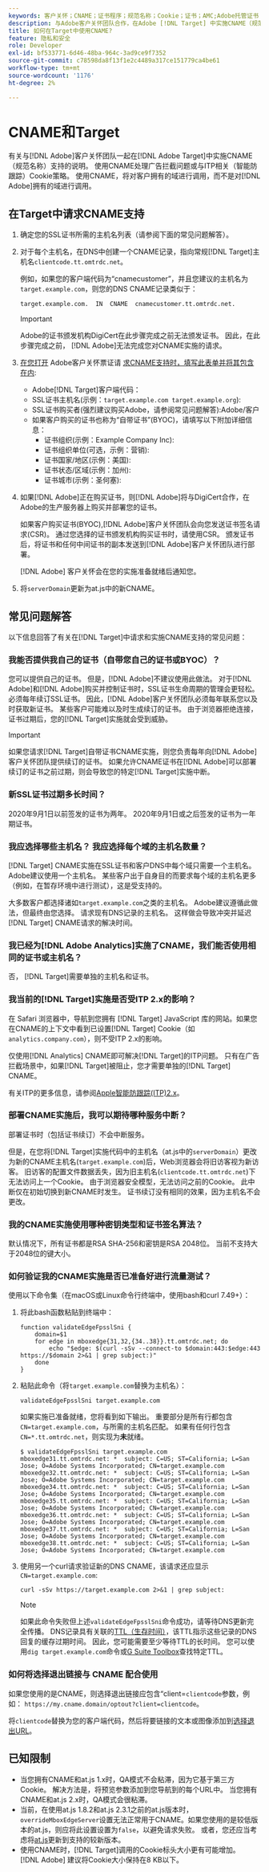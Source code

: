 ```yaml
---
keywords: 客户关怀；CNAME；证书程序；规范名称；Cookie；证书；AMC;Adobe托管证书；Digicert；域控制验证；DCV
description: 与Adobe客户关怀团队合作，在Adobe [!DNL Target] 中实施CNAME（规范名称）支持，以处理广告阻止问题或与ITP相关的Cookie策略。
title: 如何在Target中使用CNAME?
feature: 隐私和安全
role: Developer
exl-id: bf533771-6d46-48ba-964c-3ad9ce9f7352
source-git-commit: c78598da8f13f1e2c4489a317ce151779ca4be61
workflow-type: tm+mt
source-wordcount: '1176'
ht-degree: 2%

---
```


# CNAME和Target

有关与[!DNL Adobe]客户关怀团队一起在[!DNL Adobe Target]中实施CNAME（规范名称）支持的说明。 使用CNAME处理广告拦截问题或与ITP相关（智能防跟踪）Cookie策略。 使用CNAME，将对客户拥有的域进行调用，而不是对[!DNL Adobe]拥有的域进行调用。

## 在Target中请求CNAME支持

1. 确定您的SSL证书所需的主机名列表（请参阅下面的常见问题解答）。

1. 对于每个主机名，在DNS中创建一个CNAME记录，指向常规[!DNL Target]主机名`clientcode.tt.omtrdc.net`。

   例如，如果您的客户端代码为“cnamecustomer”，并且您建议的主机名为`target.example.com`，则您的DNS CNAME记录类似于：

   ```
   target.example.com.  IN  CNAME  cnamecustomer.tt.omtrdc.net.
   ```

   >[!IMPORTANT]
   >
   >Adobe的证书颁发机构DigiCert在此步骤完成之前无法颁发证书。 因此，在此步骤完成之前， [!DNL Adobe]无法完成您对CNAME实施的请求。

1. [在您打开](/help/assets/FPC_Request_Form.xlsx) Adobe客户关怀票证请 [求CNAME支持时，填写此表单并将其包含在内](/help/cmp-resources-and-contact-information.md#reference_ACA3391A00EF467B87930A450050077C):

   * Adobe[!DNL Target]客户端代码：
   * SSL证书主机名(示例：`target.example.com target.example.org`):
   * SSL证书购买者(强烈建议购买Adobe，请参阅常见问题解答):Adobe/客户
   * 如果客户购买的证书也称为“自带证书”(BYOC)，请填写以下附加详细信息：
      * 证书组织(示例：Example Company Inc):
      * 证书组织单位(可选，示例：营销):
      * 证书国家/地区(示例：美国):
      * 证书状态/区域(示例：加州):
      * 证书城市(示例：圣何塞):

1. 如果[!DNL Adobe]正在购买证书，则[!DNL Adobe]将与DigiCert合作，在Adobe的生产服务器上购买并部署您的证书。

   如果客户购买证书(BYOC),[!DNL Adobe]客户关怀团队会向您发送证书签名请求(CSR)。 通过您选择的证书颁发机构购买证书时，请使用CSR。 颁发证书后，将证书和任何中间证书的副本发送到[!DNL Adobe]客户关怀团队进行部署。

   [!DNL Adobe] 客户关怀会在您的实施准备就绪后通知您。

1. 将`serverDomain`更新为at.js中的新CNAME。

## 常见问题解答

以下信息回答了有关在[!DNL Target]中请求和实施CNAME支持的常见问题：

### 我能否提供我自己的证书（自带您自己的证书或BYOC）？

您可以提供自己的证书。 但是，[!DNL Adobe]不建议使用此做法。 对于[!DNL Adobe]和[!DNL Adobe]购买并控制证书时，SSL证书生命周期的管理会更轻松。 必须每年续订SSL证书。 因此，[!DNL Adobe]客户关怀团队必须每年联系您以及时获取新证书。 某些客户可能难以及时生成续订的证书。 由于浏览器拒绝连接，证书过期后，您的[!DNL Target]实施就会受到威胁。

>[!IMPORTANT]
>
>如果您请求[!DNL Target]自带证书CNAME实施，则您负责每年向[!DNL Adobe]客户关怀团队提供续订的证书。 如果允许CNAME证书在[!DNL Adobe]可以部署续订的证书之前过期，则会导致您的特定[!DNL Target]实施中断。

### 新SSL证书过期多长时间？

2020年9月1日以前签发的证书为两年。 2020年9月1日或之后签发的证书为一年期证书。

### 我应选择哪些主机名？ 我应选择每个域的主机名数量？

[!DNL Target] CNAME实施在SSL证书和客户DNS中每个域只需要一个主机名。Adobe建议使用一个主机名。 某些客户出于自身目的而要求每个域的主机名更多（例如，在暂存环境中进行测试），这是受支持的。

大多数客户都选择诸如`target.example.com`之类的主机名。 Adobe建议遵循此做法，但最终由您选择。 请求现有DNS记录的主机名。 这样做会导致冲突并延迟[!DNL Target] CNAME请求的解决时间。

### 我已经为[!DNL Adobe Analytics]实施了CNAME，我们能否使用相同的证书或主机名？

否， [!DNL Target]需要单独的主机名和证书。

### 我当前的[!DNL Target]实施是否受ITP 2.x的影响？

在 Safari 浏览器中，导航到您拥有 [!DNL Target] JavaScript 库的网站。如果您在CNAME的上下文中看到已设置[!DNL Target] Cookie（如`analytics.company.com`），则不受ITP 2.x的影响。

仅使用[!DNL Analytics] CNAME即可解决[!DNL Target]的ITP问题。 只有在广告拦截场景中，如果[!DNL Target]被阻止，您才需要单独的[!DNL Target] CNAME。

有关ITP的更多信息，请参阅[Apple智能防跟踪(ITP)2.x](/help/c-implementing-target/c-considerations-before-you-implement-target/c-privacy/apple-itp-2x.md)。

### 部署CNAME实施后，我可以期待哪种服务中断？

部署证书时（包括证书续订）不会中断服务。

但是，在您将[!DNL Target]实施代码中的主机名（at.js中的`serverDomain`）更改为新的CNAME主机名(`target.example.com`)后，Web浏览器会将旧访客视为新访客。 旧访客的配置文件数据丢失，因为旧主机名(`clientcode.tt.omtrdc.net`)下无法访问上一个Cookie。 由于浏览器安全模型，无法访问之前的Cookie。 此中断仅在初始切换到新CNAME时发生。 证书续订没有相同的效果，因为主机名不会更改。

### 我的CNAME实施使用哪种密钥类型和证书签名算法？

默认情况下，所有证书都是RSA SHA-256和密钥是RSA 2048位。 当前不支持大于2048位的键大小。

### 如何验证我的CNAME实施是否已准备好进行流量测试？

使用以下命令集（在macOS或Linux命令行终端中，使用bash和curl 7.49+）：

1. 将此bash函数粘贴到终端中：

   ```
   function validateEdgeFpsslSni {
       domain=$1
       for edge in mboxedge{31,32,{34..38}}.tt.omtrdc.net; do
           echo "$edge: $(curl -sSv --connect-to $domain:443:$edge:443 https://$domain 2>&1 | grep subject:)"
       done
   }
   ```

1. 粘贴此命令（将`target.example.com`替换为主机名）：

   ```
   validateEdgeFpsslSni target.example.com
   ```

   如果实施已准备就绪，您将看到如下输出。 重要部分是所有行都包含`CN=target.example.com`，与所需的主机名匹配。 如果有任何行包含`CN=*.tt.omtrdc.net`，则实现为&#x200B;**未**&#x200B;就绪。

   ```
   $ validateEdgeFpsslSni target.example.com
   mboxedge31.tt.omtrdc.net: *  subject: C=US; ST=California; L=San Jose; O=Adobe Systems Incorporated; CN=target.example.com
   mboxedge32.tt.omtrdc.net: *  subject: C=US; ST=California; L=San Jose; O=Adobe Systems Incorporated; CN=target.example.com
   mboxedge34.tt.omtrdc.net: *  subject: C=US; ST=California; L=San Jose; O=Adobe Systems Incorporated; CN=target.example.com
   mboxedge35.tt.omtrdc.net: *  subject: C=US; ST=California; L=San Jose; O=Adobe Systems Incorporated; CN=target.example.com
   mboxedge36.tt.omtrdc.net: *  subject: C=US; ST=California; L=San Jose; O=Adobe Systems Incorporated; CN=target.example.com
   mboxedge37.tt.omtrdc.net: *  subject: C=US; ST=California; L=San Jose; O=Adobe Systems Incorporated; CN=target.example.com
   mboxedge38.tt.omtrdc.net: *  subject: C=US; ST=California; L=San Jose; O=Adobe Systems Incorporated; CN=target.example.com
   ```

1. 使用另一个curl请求验证新的DNS CNAME，该请求还应显示`CN=target.example.com`:

   ```
   curl -sSv https://target.example.com 2>&1 | grep subject:
   ```

   >[!NOTE]
   >
   >如果此命令失败但上述`validateEdgeFpsslSni`命令成功，请等待DNS更新完全传播。 DNS记录具有关联的[TTL（生存时间）](https://en.wikipedia.org/wiki/Time_to_live#DNS_records)，该TTL指示这些记录的DNS回复的缓存过期时间。 因此，您可能需要至少等待TTL的长时间。 您可以使用`dig target.example.com`命令或[G Suite Toolbox](https://toolbox.googleapps.com/apps/dig/#CNAME)查找特定TTL。

### 如何将选择退出链接与 CNAME 配合使用

如果您使用的是CNAME，则选择退出链接应包含“client=`clientcode`参数，例如：
`https://my.cname.domain/optout?client=clientcode`。

将`clientcode`替换为您的客户端代码，然后将要链接的文本或图像添加到[选择退出URL](/help/c-implementing-target/c-considerations-before-you-implement-target/c-privacy/privacy.md#reference_E7A62B7B99C94B3A806CB262D16E27FC)。

## 已知限制

* 当您拥有CNAME和at.js 1.x时，QA模式不会粘滞，因为它基于第三方Cookie。 解决方法是，将预览参数添加到您导航到的每个URL中。 当您拥有CNAME和at.js 2.x时，QA模式会很粘滞。
* 当前，在使用at.js 1.8.2和at.js 2.3.1之前的at.js版本时，`overrideMboxEdgeServer`设置无法正常用于CNAME。如果您使用的是较低版本的at.js，则应将此设置设置为`false`，以避免请求失败。 或者，您还应当考虑将[at.js](/help/c-implementing-target/c-implementing-target-for-client-side-web/target-atjs-versions.md)更新到支持的较新版本。
* 使用CNAME时，[!DNL Target]调用的Cookie标头大小更有可能增加。 [!DNL Adobe] 建议将Cookie大小保持在8 KB以下。
